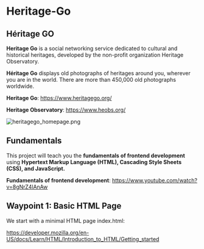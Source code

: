 # Heritage-Go


## Héritage GO

**Heritage Go** is a social networking service dedicated to cultural and historical heritages, developed by the non-profit organization Heritage Observatory.

**Héritage Go** displays old photographs of heritages around you, wherever you are in the world. There are more than 450,000 old photographs worldwide.

**Heritage Go**: https://www.heritagego.org/

**Heritage Observatory**: https://www.heobs.org/

![heritagego_homepage.png]()


## Fundamentals

This project will teach you the **fundamentals of frontend development** using **Hypertext Markup Language (HTML), Cascading Style Sheets (CSS), and JavaScript.**

**Fundamentals of frontend development**: https://www.youtube.com/watch?v=8gNrZ4lAnAw


## Waypoint 1: Basic HTML Page

We start with a minimal HTML page index.html:

https://developer.mozilla.org/en-US/docs/Learn/HTML/Introduction_to_HTML/Getting_started

<!DOCTYPE html>
<html lang="en">
<head>
<meta http-equiv="X-UA-Compatible" content="ie=edge" />
<meta name="viewport" content="width=device-width, initial-scale=1.0" />
<title>Héritage GO</title>
</head>
<body></body>
</html>
